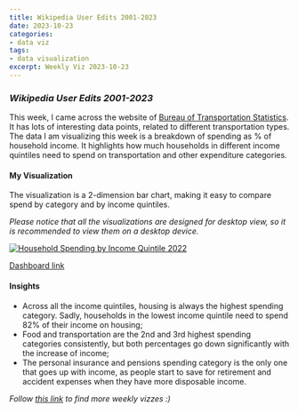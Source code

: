 ```yaml
---
title: Wikipedia User Edits 2001-2023
date: 2023-10-23
categories:
- data viz
tags:
- data visualization
excerpt: Weekly Viz 2023-10-23
---
```


### *Wikipedia User Edits 2001-2023*

This week, I came across the website of [Bureau of Transportation Statistics](https://www.transtats.bts.gov/). It has lots of interesting data points, related to different transportation types. The data I am visualizing this week is a breakdown of spending as % of household income. It highlights how much households in different income quintiles need to spend on transportation and other expenditure categories.  

#### My Visualization

The visualization is a 2-dimension bar chart, making it easy to compare spend by category and by income quintiles.     

*Please notice that all the visualizations are designed for desktop view, so it is recommended to view them on a desktop device.*  

<div class='tableauPlaceholder' id='viz1698123025718' style='position: relative'>
  <noscript><a href='#'>
    <img alt='Household Spending by Income Quintile 2022 ' src='https:&#47;&#47;public.tableau.com&#47;static&#47;images&#47;20&#47;20231023HouseholdSpendingbyIncomeQuintile2022&#47;HouseholdSpendingbyIncomeQuintile2022&#47;1_rss.png' style='border: none' />
  </a></noscript><object class='tableauViz'  style='display:none;'>
    <param name='host_url' value='https%3A%2F%2Fpublic.tableau.com%2F' />
    <param name='embed_code_version' value='3' /> 
    <param name='site_root' value='' />
    <param name='name' value='20231023HouseholdSpendingbyIncomeQuintile2022&#47;HouseholdSpendingbyIncomeQuintile2022' />
    <param name='tabs' value='no' />
    <param name='toolbar' value='yes' />
    <param name='static_image' value='https:&#47;&#47;public.tableau.com&#47;static&#47;images&#47;20&#47;20231023HouseholdSpendingbyIncomeQuintile2022&#47;HouseholdSpendingbyIncomeQuintile2022&#47;1.png' />
    <param name='animate_transition' value='yes' />
    <param name='display_static_image' value='yes' />
    <param name='display_spinner' value='yes' />
    <param name='display_overlay' value='yes' />
    <param name='display_count' value='yes' />
    <param name='language' value='en-US' />
    <param name='filter' value='publish=yes' />
  </object></div>             
  <script type='text/javascript'>         
    var divElement = document.getElementById('viz1698123025718');   
    var vizElement = divElement.getElementsByTagName('object')[0];    
    if ( divElement.offsetWidth > 800 ) { vizElement.style.width='800px';vizElement.style.height='627px';} else if ( divElement.offsetWidth > 500 ) { vizElement.style.width='800px';vizElement.style.height='627px';} else { vizElement.style.width='100%';vizElement.style.height='727px';}   
    var scriptElement = document.createElement('script');               
    scriptElement.src = 'https://public.tableau.com/javascripts/api/viz_v1.js';   
    vizElement.parentNode.insertBefore(scriptElement, vizElement);        
  </script>  

[Dashboard link](https://public.tableau.com/views/20231023HouseholdSpendingbyIncomeQuintile2022/HouseholdSpendingbyIncomeQuintile2022?:language=en-US&publish=yes&:display_count=n&:origin=viz_share_link)
  
#### Insights
* Across all the income quintiles, housing is always the highest spending category. Sadly, households in the lowest income quintile need to spend 82% of their income on housing;
* Food and transportation are the 2nd and 3rd highest spending categories consistently, but both percentages go down significantly with the increase of income;
* The personal insurance and pensions spending category is the only one that goes up with income, as people start to save for retirement and accident expenses when they have more disposable income.  
   
*Follow [this link](https://yudong-94.github.io/personal-website/project/WeeklyViz2023/) to find more weekly vizzes :)*

